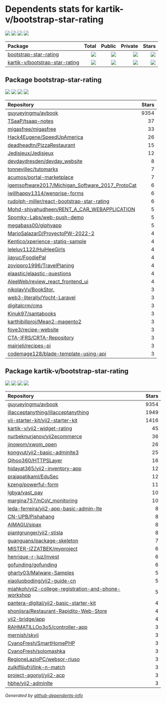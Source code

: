 # Dependents stats for kartik-v/bootstrap-star-rating

[![](https://img.shields.io/static/v1?label=Used%20by&message=66&color=informational&logo=slickpic)](https://github.com/kartik-v/bootstrap-star-rating/network/dependents)
[![](https://img.shields.io/static/v1?label=Used%20by%20(public)&message=66&color=informational&logo=slickpic)](https://github.com/kartik-v/bootstrap-star-rating/network/dependents)
[![](https://img.shields.io/static/v1?label=Used%20by%20(private)&message=-66&color=informational&logo=slickpic)](https://github.com/kartik-v/bootstrap-star-rating/network/dependents)
[![](https://img.shields.io/static/v1?label=Used%20by%20(stars)&message=0&color=informational&logo=slickpic)](https://github.com/kartik-v/bootstrap-star-rating/network/dependents)

| Package    | Total  | Public | Private | Stars |
| :--------  | -----: | -----: | -----:  | ----: |
| [bootstrap-star-rating](#package-bootstrap-star-rating)    | [![](https://img.shields.io/static/v1?label=Used%20by&message=31&color=informational&logo=slickpic)](https://github.com/kartik-v/bootstrap-star-rating/network/dependents?package_id=UGFja2FnZS0xNDA5MTA0MQ%3D%3D)  | [![](https://img.shields.io/static/v1?label=Used%20by%20(public)&message=31&color=informational&logo=slickpic)](https://github.com/kartik-v/bootstrap-star-rating/network/dependents?package_id=UGFja2FnZS0xNDA5MTA0MQ%3D%3D) | [![](https://img.shields.io/static/v1?label=Used%20by%20(private)&message=-31&color=informational&logo=slickpic)](https://github.com/kartik-v/bootstrap-star-rating/network/dependents?package_id=UGFja2FnZS0xNDA5MTA0MQ%3D%3D) | [![](https://img.shields.io/static/v1?label=Used%20by%20(stars)&message=0&color=informational&logo=slickpic)](https://github.com/kartik-v/bootstrap-star-rating/network/dependents?package_id=UGFja2FnZS0xNDA5MTA0MQ%3D%3D) |
| [kartik-v/bootstrap-star-rating](#package-kartik-vbootstrap-star-rating)    | [![](https://img.shields.io/static/v1?label=Used%20by&message=35&color=informational&logo=slickpic)](https://github.com/kartik-v/bootstrap-star-rating/network/dependents?package_id=UGFja2FnZS01NDUwMzE1MDA%3D)  | [![](https://img.shields.io/static/v1?label=Used%20by%20(public)&message=35&color=informational&logo=slickpic)](https://github.com/kartik-v/bootstrap-star-rating/network/dependents?package_id=UGFja2FnZS01NDUwMzE1MDA%3D) | [![](https://img.shields.io/static/v1?label=Used%20by%20(private)&message=-35&color=informational&logo=slickpic)](https://github.com/kartik-v/bootstrap-star-rating/network/dependents?package_id=UGFja2FnZS01NDUwMzE1MDA%3D) | [![](https://img.shields.io/static/v1?label=Used%20by%20(stars)&message=0&color=informational&logo=slickpic)](https://github.com/kartik-v/bootstrap-star-rating/network/dependents?package_id=UGFja2FnZS01NDUwMzE1MDA%3D) |

## Package bootstrap-star-rating

[![](https://img.shields.io/static/v1?label=Used%20by&message=31&color=informational&logo=slickpic)](https://github.com/kartik-v/bootstrap-star-rating/network/dependents?package_id=UGFja2FnZS0xNDA5MTA0MQ%3D%3D)
[![](https://img.shields.io/static/v1?label=Used%20by%20(public)&message=31&color=informational&logo=slickpic)](https://github.com/kartik-v/bootstrap-star-rating/network/dependents?package_id=UGFja2FnZS0xNDA5MTA0MQ%3D%3D)
[![](https://img.shields.io/static/v1?label=Used%20by%20(private)&message=-31&color=informational&logo=slickpic)](https://github.com/kartik-v/bootstrap-star-rating/network/dependents?package_id=UGFja2FnZS0xNDA5MTA0MQ%3D%3D)
[![](https://img.shields.io/static/v1?label=Used%20by%20(stars)&message=0&color=informational&logo=slickpic)](https://github.com/kartik-v/bootstrap-star-rating/network/dependents?package_id=UGFja2FnZS0xNDA5MTA0MQ%3D%3D)

| Repository | Stars  |
| :--------  | -----: |
|[guyueyingmu/avbook](https://github.com/guyueyingmu/avbook) | 9354 |
|[TSaaP/tsaap-notes](https://github.com/TSaaP/tsaap-notes) | 37 |
|[migasfree/migasfree](https://github.com/migasfree/migasfree) | 33 |
|[Hack4Eugene/SpeedUpAmerica](https://github.com/Hack4Eugene/SpeedUpAmerica) | 26 |
|[deadheadtn/PizzaRestaurant](https://github.com/deadheadtn/PizzaRestaurant) | 15 |
|[Jedisjeux/Jedisjeux](https://github.com/Jedisjeux/Jedisjeux) | 12 |
|[devdaydresden/devday_website](https://github.com/devdaydresden/devday_website) | 8 |
|[tonnevillec/tutomarks](https://github.com/tonnevillec/tutomarks) | 7 |
|[acumos/portal-marketplace](https://github.com/acumos/portal-marketplace) | 7 |
|[igemsoftware2017/Michigan_Software_2017_ProtoCat](https://github.com/igemsoftware2017/Michigan_Software_2017_ProtoCat) | 6 |
|[iwillhappy1314/wenprise-forms](https://github.com/iwillhappy1314/wenprise-forms) | 6 |
|[rudolph-miller/react-bootstrap-star-rating](https://github.com/rudolph-miller/react-bootstrap-star-rating) | 6 |
|[Mohd-shiyahudheen/RENT_A_CAR_WEBAPPLICATION](https://github.com/Mohd-shiyahudheen/RENT_A_CAR_WEBAPPLICATION) | 5 |
|[Spomky-Labs/web-push-demo](https://github.com/Spomky-Labs/web-push-demo) | 5 |
|[megabass00/giphyapp](https://github.com/megabass00/giphyapp) | 5 |
|[MarioSalazarD/ProyectoPW-2022-2](https://github.com/MarioSalazarD/ProyectoPW-2022-2) | 4 |
|[Kentico/xperience-statiq-sample](https://github.com/Kentico/xperience-statiq-sample) | 4 |
|[leleluv1122/HuiHeeGirls](https://github.com/leleluv1122/HuiHeeGirls) | 4 |
|[jiayuc/FoodiePal](https://github.com/jiayuc/FoodiePal) | 4 |
|[zovippro1996/TravelPlaning](https://github.com/zovippro1996/TravelPlaning) | 4 |
|[elaastic/elaastic-questions](https://github.com/elaastic/elaastic-questions) | 4 |
|[AleeWeb/review_react_frontend_ui](https://github.com/AleeWeb/review_react_frontend_ui) | 4 |
|[nikolayVv/BookStor.](https://github.com/nikolayVv/BookStor.) | 3 |
|[web3-literally/Yocht-Laravel](https://github.com/web3-literally/Yocht-Laravel) | 3 |
|[digitalcrm/cms](https://github.com/digitalcrm/cms) | 3 |
|[Kinuk97/santabooks](https://github.com/Kinuk97/santabooks) | 3 |
|[karthibillproj/Mean2-magento2](https://github.com/karthibillproj/Mean2-magento2) | 3 |
|[foye3/recipe-website](https://github.com/foye3/recipe-website) | 3 |
|[CTA-IFRS/CRTA-Repository](https://github.com/CTA-IFRS/CRTA-Repository) | 3 |
|[mairieli/recipes-pi](https://github.com/mairieli/recipes-pi) | 3 |
|[codemage128/blade-template-using-api](https://github.com/codemage128/blade-template-using-api) | 3 |

## Package kartik-v/bootstrap-star-rating

[![](https://img.shields.io/static/v1?label=Used%20by&message=35&color=informational&logo=slickpic)](https://github.com/kartik-v/bootstrap-star-rating/network/dependents?package_id=UGFja2FnZS01NDUwMzE1MDA%3D)
[![](https://img.shields.io/static/v1?label=Used%20by%20(public)&message=35&color=informational&logo=slickpic)](https://github.com/kartik-v/bootstrap-star-rating/network/dependents?package_id=UGFja2FnZS01NDUwMzE1MDA%3D)
[![](https://img.shields.io/static/v1?label=Used%20by%20(private)&message=-35&color=informational&logo=slickpic)](https://github.com/kartik-v/bootstrap-star-rating/network/dependents?package_id=UGFja2FnZS01NDUwMzE1MDA%3D)
[![](https://img.shields.io/static/v1?label=Used%20by%20(stars)&message=0&color=informational&logo=slickpic)](https://github.com/kartik-v/bootstrap-star-rating/network/dependents?package_id=UGFja2FnZS01NDUwMzE1MDA%3D)

| Repository | Stars  |
| :--------  | -----: |
|[guyueyingmu/avbook](https://github.com/guyueyingmu/avbook) | 9354 |
|[illacceptanything/illacceptanything](https://github.com/illacceptanything/illacceptanything) | 1949 |
|[yii-starter-kit/yii2-starter-kit](https://github.com/yii-starter-kit/yii2-starter-kit) | 1416 |
|[kartik-v/yii2-widget-rating](https://github.com/kartik-v/yii2-widget-rating) | 45 |
|[nurbeknurjanov/yii2ecommerce](https://github.com/nurbeknurjanov/yii2ecommerce) | 36 |
|[jinowom/xwom_open](https://github.com/jinowom/xwom_open) | 26 |
|[kongvut/yii2-basic-adminlte3](https://github.com/kongvut/yii2-basic-adminlte3) | 25 |
|[Qihoo360/HTTPSLayer](https://github.com/Qihoo360/HTTPSLayer) | 16 |
|[hidayat365/yii2-inventory-app](https://github.com/hidayat365/yii2-inventory-app) | 12 |
|[prajapatikaml/EduSec](https://github.com/prajapatikaml/EduSec) | 12 |
|[kzeng/powerful-form](https://github.com/kzeng/powerful-form) | 11 |
|[lgbya/vast_pay](https://github.com/lgbya/vast_pay) | 10 |
|[margina757/nCoV_monitoring](https://github.com/margina757/nCoV_monitoring) | 10 |
|[leda-ferreira/yii2-app-basic-admin-lte](https://github.com/leda-ferreira/yii2-app-basic-admin-lte) | 8 |
|[CN-UPB/Pishahang](https://github.com/CN-UPB/Pishahang) | 8 |
|[AIMAGU/sipax](https://github.com/AIMAGU/sipax) | 8 |
|[piantgrunger/yii2-stisla](https://github.com/piantgrunger/yii2-stisla) | 8 |
|[guanguans/package-skeleton](https://github.com/guanguans/package-skeleton) | 7 |
|[MISTER-IZZATBEK/myproject](https://github.com/MISTER-IZZATBEK/myproject) | 6 |
|[henrique-r-luz/invest](https://github.com/henrique-r-luz/invest) | 6 |
|[gofunding/gofunding](https://github.com/gofunding/gofunding) | 6 |
|[gharty03/Malware-Samples](https://github.com/gharty03/Malware-Samples) | 5 |
|[xiaoluoboding/yii2-guide-cn](https://github.com/xiaoluoboding/yii2-guide-cn) | 5 |
|[mjahkoh/yii2-college-registration-and-phone-workshop](https://github.com/mjahkoh/yii2-college-registration-and-phone-workshop) | 5 |
|[pantera-digital/yii2-basic-starter-kit](https://github.com/pantera-digital/yii2-basic-starter-kit) | 4 |
|[shoniisra/Restaurant-Rapidito-Web-Store](https://github.com/shoniisra/Restaurant-Rapidito-Web-Store) | 4 |
|[yii2-bridge/app](https://github.com/yii2-bridge/app) | 4 |
|[RAHMATILLOo3o5/controller-app](https://github.com/RAHMATILLOo3o5/controller-app) | 3 |
|[mernish/skyii](https://github.com/mernish/skyii) | 3 |
|[CyanoFresh/SmartHomePHP](https://github.com/CyanoFresh/SmartHomePHP) | 3 |
|[CyanoFresh/solomashka](https://github.com/CyanoFresh/solomashka) | 3 |
|[RegioneLazioPC/websor-riuso](https://github.com/RegioneLazioPC/websor-riuso) | 3 |
|[zulkiflijufri/link-n-match](https://github.com/zulkiflijufri/link-n-match) | 3 |
|[project-agonyl/yii2-acp](https://github.com/project-agonyl/yii2-acp) | 3 |
|[hbhe/yii2-adminlte](https://github.com/hbhe/yii2-adminlte) | 3 |

_Generated by [github-dependents-info](https://github.com/nvuillam/github-dependents-info)_